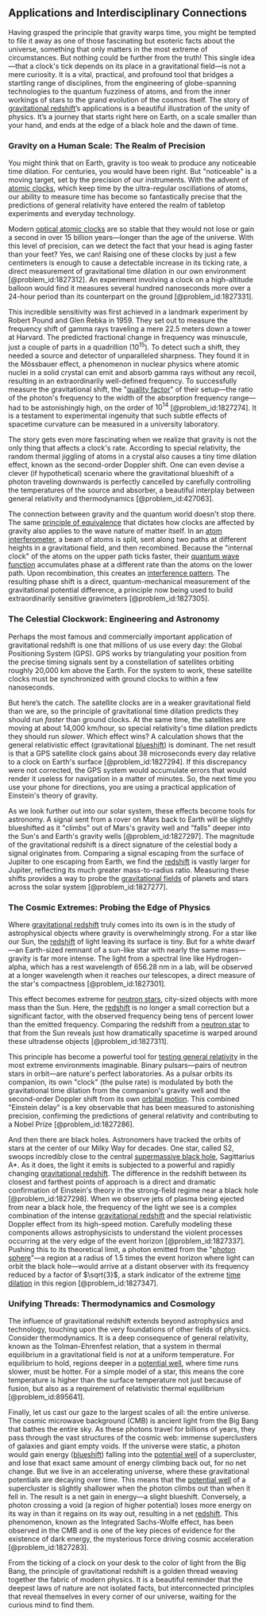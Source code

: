 ## Applications and Interdisciplinary Connections

Having grasped the principle that gravity warps time, you might be tempted to file it away as one of those fascinating but esoteric facts about the universe, something that only matters in the most extreme of circumstances. But nothing could be further from the truth! This single idea—that a clock's tick depends on its place in a gravitational field—is not a mere curiosity. It is a vital, practical, and profound tool that bridges a startling range of disciplines, from the engineering of globe-spanning technologies to the quantum fuzziness of atoms, and from the inner workings of stars to the grand evolution of the cosmos itself. The story of [gravitational redshift](@article_id:158203)’s applications is a beautiful illustration of the unity of physics. It’s a journey that starts right here on Earth, on a scale smaller than your hand, and ends at the edge of a black hole and the dawn of time.

### Gravity on a Human Scale: The Realm of Precision

You might think that on Earth, gravity is too weak to produce any noticeable time dilation. For centuries, you would have been right. But "noticeable" is a moving target, set by the precision of our instruments. With the advent of [atomic clocks](@article_id:147355), which keep time by the ultra-regular oscillations of atoms, our ability to measure time has become so fantastically precise that the predictions of general relativity have entered the realm of tabletop experiments and everyday technology.

Modern [optical atomic clocks](@article_id:173252) are so stable that they would not lose or gain a second in over 15 billion years—longer than the age of the universe. With this level of precision, can we detect the fact that your head is aging faster than your feet? Yes, we can! Raising one of these clocks by just a few centimeters is enough to cause a detectable increase in its ticking rate, a direct measurement of gravitational time dilation in our own environment [@problem_id:1827312]. An experiment involving a clock on a high-altitude balloon would find it measures several hundred nanoseconds more over a 24-hour period than its counterpart on the ground [@problem_id:1827331].

This incredible sensitivity was first achieved in a landmark experiment by Robert Pound and Glen Rebka in 1959. They set out to measure the frequency shift of gamma rays traveling a mere 22.5 meters down a tower at Harvard. The predicted fractional change in frequency was minuscule, just a couple of parts in a quadrillion ($10^{15}$). To detect such a shift, they needed a source and detector of unparalleled sharpness. They found it in the Mössbauer effect, a phenomenon in nuclear physics where atomic nuclei in a solid crystal can emit and absorb gamma rays without any recoil, resulting in an extraordinarily well-defined frequency. To successfully measure the gravitational shift, the "[quality factor](@article_id:200511)" of their setup—the ratio of the photon's frequency to the width of the absorption frequency range—had to be astonishingly high, on the order of $10^{14}$ [@problem_id:1827274]. It is a testament to experimental ingenuity that such subtle effects of spacetime curvature can be measured in a university laboratory.

The story gets even more fascinating when we realize that gravity is not the only thing that affects a clock's rate. According to special relativity, the random thermal jiggling of atoms in a crystal also causes a tiny time dilation effect, known as the second-order Doppler shift. One can even devise a clever (if hypothetical) scenario where the gravitational blueshift of a photon traveling downwards is perfectly cancelled by carefully controlling the temperatures of the source and absorber, a beautiful interplay between general relativity and thermodynamics [@problem_id:427063].

The connection between gravity and the quantum world doesn't stop there. The same [principle of equivalence](@article_id:157024) that dictates how clocks are affected by gravity also applies to the wave nature of matter itself. In an [atom interferometer](@article_id:158446), a beam of atoms is split, sent along two paths at different heights in a gravitational field, and then recombined. Because the "internal clock" of the atoms on the upper path ticks faster, their [quantum wave function](@article_id:203644) accumulates phase at a different rate than the atoms on the lower path. Upon recombination, this creates an [interference pattern](@article_id:180885). The resulting phase shift is a direct, quantum-mechanical measurement of the gravitational potential difference, a principle now being used to build extraordinarily sensitive gravimeters [@problem_id:1827305].

### The Celestial Clockwork: Engineering and Astronomy

Perhaps the most famous and commercially important application of gravitational redshift is one that millions of us use every day: the Global Positioning System (GPS). GPS works by triangulating your position from the precise timing signals sent by a constellation of satellites orbiting roughly 20,000 km above the Earth. For the system to work, these satellite clocks must be synchronized with ground clocks to within a few nanoseconds.

But here’s the catch. The satellite clocks are in a weaker gravitational field than we are, so the principle of gravitational time dilation predicts they should run *faster* than ground clocks. At the same time, the satellites are moving at about 14,000 km/hour, so special relativity's time dilation predicts they should run *slower*. Which effect wins? A calculation shows that the general relativistic effect (gravitational [blueshift](@article_id:273920)) is dominant. The net result is that a GPS satellite clock gains about 38 microseconds every day relative to a clock on Earth's surface [@problem_id:1827294]. If this discrepancy were not corrected, the GPS system would accumulate errors that would render it useless for navigation in a matter of minutes. So, the next time you use your phone for directions, you are using a practical application of Einstein's theory of gravity.

As we look further out into our solar system, these effects become tools for astronomy. A signal sent from a rover on Mars back to Earth will be slightly blueshifted as it "climbs" out of Mars's gravity well and "falls" deeper into the Sun's and Earth's gravity wells [@problem_id:1827297]. The magnitude of the gravitational redshift is a direct signature of the celestial body a signal originates from. Comparing a signal escaping from the surface of Jupiter to one escaping from Earth, we find the [redshift](@article_id:159451) is vastly larger for Jupiter, reflecting its much greater mass-to-radius ratio. Measuring these shifts provides a way to probe the [gravitational fields](@article_id:190807) of planets and stars across the solar system [@problem_id:1827277].

### The Cosmic Extremes: Probing the Edge of Physics

Where [gravitational redshift](@article_id:158203) truly comes into its own is in the study of astrophysical objects where gravity is overwhelmingly strong. For a star like our Sun, the [redshift](@article_id:159451) of light leaving its surface is tiny. But for a white dwarf—an Earth-sized remnant of a sun-like star with nearly the same mass—gravity is far more intense. The light from a spectral line like Hydrogen-alpha, which has a rest wavelength of 656.28 nm in a lab, will be observed at a longer wavelength when it reaches our telescopes, a direct measure of the star's compactness [@problem_id:1827301].

This effect becomes extreme for [neutron stars](@article_id:139189), city-sized objects with more mass than the Sun. Here, the [redshift](@article_id:159451) is no longer a small correction but a significant factor, with the observed frequency being tens of percent lower than the emitted frequency. Comparing the redshift from a [neutron star](@article_id:146765) to that from the Sun reveals just how dramatically spacetime is warped around these ultradense objects [@problem_id:1827311].

This principle has become a powerful tool for [testing general relativity](@article_id:157010) in the most extreme environments imaginable. Binary pulsars—pairs of neutron stars in orbit—are nature's perfect laboratories. As a pulsar orbits its companion, its own "clock" (the pulse rate) is modulated by both the gravitational time dilation from the companion's gravity well and the second-order Doppler shift from its own [orbital motion](@article_id:162362). This combined "Einstein delay" is a key observable that has been measured to astonishing precision, confirming the predictions of general relativity and contributing to a Nobel Prize [@problem_id:1827286].

And then there are black holes. Astronomers have tracked the orbits of stars at the center of our Milky Way for decades. One star, called S2, swoops incredibly close to the central [supermassive black hole](@article_id:159462), Sagittarius A*. As it does, the light it emits is subjected to a powerful and rapidly changing [gravitational redshift](@article_id:158203). The difference in the redshift between its closest and farthest points of approach is a direct and dramatic confirmation of Einstein's theory in the strong-field regime near a black hole [@problem_id:1827298]. When we observe jets of plasma being ejected from near a black hole, the frequency of the light we see is a complex combination of the intense [gravitational redshift](@article_id:158203) and the special relativistic Doppler effect from its high-speed motion. Carefully modeling these components allows astrophysicists to understand the violent processes occurring at the very edge of the event horizon [@problem_id:1827337]. Pushing this to its theoretical limit, a photon emitted from the "[photon sphere](@article_id:158948)"—a region at a radius of $1.5$ times the event horizon where light can orbit the black hole—would arrive at a distant observer with its frequency reduced by a factor of $\sqrt{3}$, a stark indicator of the extreme [time dilation](@article_id:157383) in this region [@problem_id:1827347].

### Unifying Threads: Thermodynamics and Cosmology

The influence of gravitational redshift extends beyond astrophysics and technology, touching upon the very foundations of other fields of physics. Consider thermodynamics. It is a deep consequence of general relativity, known as the Tolman-Ehrenfest relation, that a system in thermal equilibrium in a gravitational field is *not* at a uniform temperature. For equilibrium to hold, regions deeper in a [potential well](@article_id:151646), where time runs slower, must be hotter. For a simple model of a star, this means the core temperature is higher than the surface temperature not just because of fusion, but also as a requirement of relativistic thermal equilibrium [@problem_id:895641].

Finally, let us cast our gaze to the largest scales of all: the entire universe. The cosmic microwave background (CMB) is ancient light from the Big Bang that bathes the entire sky. As these photons travel for billions of years, they pass through the vast structures of the cosmic web: immense superclusters of galaxies and giant empty voids. If the universe were static, a photon would gain energy ([blueshift](@article_id:273920)) falling into the [potential well](@article_id:151646) of a supercluster, and lose that exact same amount of energy climbing back out, for no net change. But we live in an accelerating universe, where these gravitational potentials are decaying over time. This means that the [potential well](@article_id:151646) of a supercluster is slightly shallower when the photon climbs out than when it fell in. The result is a net gain in energy—a slight blueshift. Conversely, a photon crossing a void (a region of higher potential) loses more energy on its way in than it regains on its way out, resulting in a net [redshift](@article_id:159451). This phenomenon, known as the Integrated Sachs-Wolfe effect, has been observed in the CMB and is one of the key pieces of evidence for the existence of dark energy, the mysterious force driving cosmic acceleration [@problem_id:1827283].

From the ticking of a clock on your desk to the color of light from the Big Bang, the principle of gravitational redshift is a golden thread weaving together the fabric of modern physics. It is a beautiful reminder that the deepest laws of nature are not isolated facts, but interconnected principles that reveal themselves in every corner of our universe, waiting for the curious mind to find them.